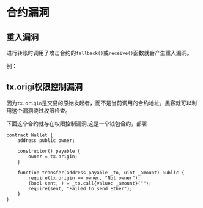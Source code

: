 # 合约漏洞

## 重入漏洞

进行转账时调用了攻击合约的`fallback()`或`receive()`函数就会产生重入漏洞。

例：


## tx.origi权限控制漏洞

因为`tx.origin`是交易的原始发起者，而不是当前调用的合约地址。黑客就可以利用这个漏洞绕过权限检查。

下面这个合约就存在权限控制漏洞,这是一个钱包合约，部署
``` solidity
contract Wallet {
    address public owner;

    constructor() payable {
        owner = tx.origin;
    }

    function transfer(address payable _to, uint _amount) public {
        require(tx.origin == owner, "Not owner");
        (bool sent, ) = _to.call{value: _amount}("");
        require(sent, "Failed to send Ether");
    }
}
```


